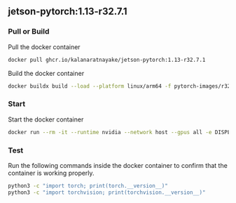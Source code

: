 ## jetson-pytorch:1.13-r32.7.1

### Pull or Build

Pull the docker container
```bash
docker pull ghcr.io/kalanaratnayake/jetson-pytorch:1.13-r32.7.1
```

Build the docker container
```bash
docker buildx build --load --platform linux/arm64 -f pytorch-images/r3271.113.Dockerfile -t jetson-pytorch:1.13-r32.7.1 .
```

### Start

Start the docker container

```bash
docker run --rm -it --runtime nvidia --network host --gpus all -e DISPLAY ghcr.io/kalanaratnayake/jetson-pytorch:1.13-r32.7.1 bash
```

### Test

Run the following commands inside the docker container to confirm that the container is working properly.
```bash
python3 -c "import torch; print(torch.__version__)"
python3 -c "import torchvision; print(torchvision.__version__)"
```
